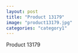 ```yaml
---
layout: post
title: "Product 13179"
image: "product13179.jpg"
categories: "category1"
---
```

Product 13179

